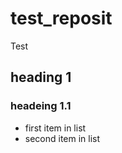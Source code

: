 test_reposit
============

Test
## heading 1
### headeing 1.1
* first item in list
* second item in list
